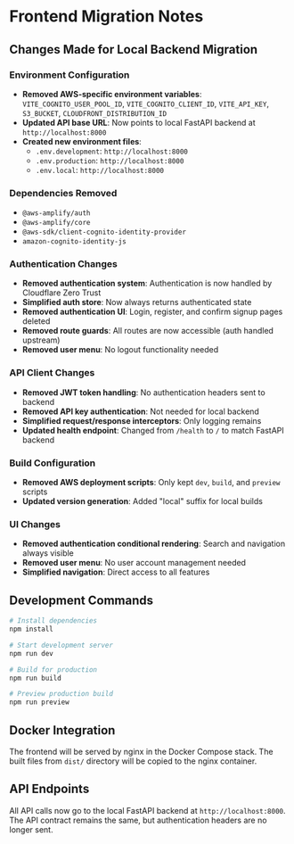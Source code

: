 # Frontend Migration Notes

## Changes Made for Local Backend Migration

### Environment Configuration
- **Removed AWS-specific environment variables**: `VITE_COGNITO_USER_POOL_ID`, `VITE_COGNITO_CLIENT_ID`, `VITE_API_KEY`, `S3_BUCKET`, `CLOUDFRONT_DISTRIBUTION_ID`
- **Updated API base URL**: Now points to local FastAPI backend at `http://localhost:8000`
- **Created new environment files**:
  - `.env.development`: `http://localhost:8000`
  - `.env.production`: `http://localhost:8000`
  - `.env.local`: `http://localhost:8000`

### Dependencies Removed
- `@aws-amplify/auth`
- `@aws-amplify/core`
- `@aws-sdk/client-cognito-identity-provider`
- `amazon-cognito-identity-js`

### Authentication Changes
- **Removed authentication system**: Authentication is now handled by Cloudflare Zero Trust
- **Simplified auth store**: Now always returns authenticated state
- **Removed authentication UI**: Login, register, and confirm signup pages deleted
- **Removed route guards**: All routes are now accessible (auth handled upstream)
- **Removed user menu**: No logout functionality needed

### API Client Changes
- **Removed JWT token handling**: No authentication headers sent to backend
- **Removed API key authentication**: Not needed for local backend
- **Simplified request/response interceptors**: Only logging remains
- **Updated health endpoint**: Changed from `/health` to `/` to match FastAPI backend

### Build Configuration
- **Removed AWS deployment scripts**: Only kept `dev`, `build`, and `preview` scripts
- **Updated version generation**: Added "local" suffix for local builds

### UI Changes
- **Removed authentication conditional rendering**: Search and navigation always visible
- **Removed user menu**: No user account management needed
- **Simplified navigation**: Direct access to all features

## Development Commands

```bash
# Install dependencies
npm install

# Start development server
npm run dev

# Build for production
npm run build

# Preview production build
npm run preview
```

## Docker Integration

The frontend will be served by nginx in the Docker Compose stack. The built files from `dist/` directory will be copied to the nginx container.

## API Endpoints

All API calls now go to the local FastAPI backend at `http://localhost:8000`. The API contract remains the same, but authentication headers are no longer sent.